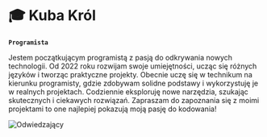 # 🎓 Kuba Król

**`Programista`**

Jestem początkującym programistą z pasją do odkrywania nowych technologii. 
Od 2022 roku rozwijam swoje umiejętności, ucząc się różnych języków i tworząc praktyczne projekty.
Obecnie uczę się w technikum na kierunku programisty, gdzie zdobywam solidne podstawy i wykorzystuję je w realnych projektach.
Codziennie eksploruję nowe narzędzia, szukając skutecznych i ciekawych rozwiązań. Zapraszam do zapoznania się z moimi projektami to one najlepiej pokazują moją pasję do kodowania!

![Odwiedzający](https://visitor-badge.laobi.icu/badge?page_id=kubaleek)
<!--
**Kubaleek/Kubaleek** is a ✨ _special_ ✨ repository because its `README.md` (this file) appears on your GitHub profile.

Here are some ideas to get you started:

- 🔭 I’m currently working on ...
- 🌱 I’m currently learning ...
- 👯 I’m looking to collaborate on ...
- 🤔 I’m looking for help with ...
- 💬 Ask me about ...
- 📫 How to reach me: ...
- 😄 Pronouns: ...
- ⚡ Fun fact: ...
-->
